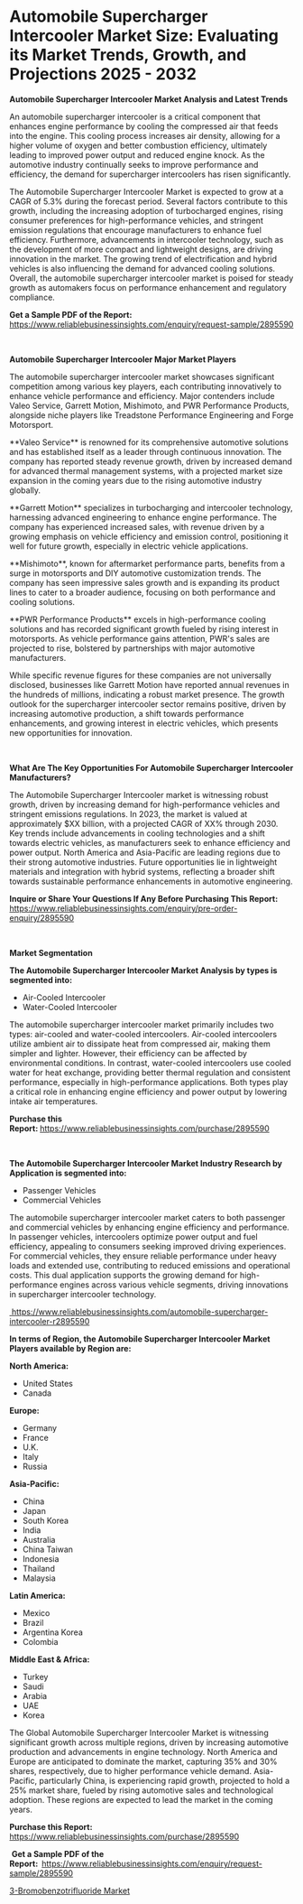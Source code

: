 <p><h1>Automobile Supercharger Intercooler Market Size: Evaluating its Market Trends, Growth, and Projections 2025 - 2032</h1></p><p><strong>Automobile Supercharger Intercooler Market Analysis and Latest Trends</strong></p>
<p><p>An automobile supercharger intercooler is a critical component that enhances engine performance by cooling the compressed air that feeds into the engine. This cooling process increases air density, allowing for a higher volume of oxygen and better combustion efficiency, ultimately leading to improved power output and reduced engine knock. As the automotive industry continually seeks to improve performance and efficiency, the demand for supercharger intercoolers has risen significantly.</p><p>The Automobile Supercharger Intercooler Market is expected to grow at a CAGR of 5.3% during the forecast period. Several factors contribute to this growth, including the increasing adoption of turbocharged engines, rising consumer preferences for high-performance vehicles, and stringent emission regulations that encourage manufacturers to enhance fuel efficiency. Furthermore, advancements in intercooler technology, such as the development of more compact and lightweight designs, are driving innovation in the market. The growing trend of electrification and hybrid vehicles is also influencing the demand for advanced cooling solutions. Overall, the automobile supercharger intercooler market is poised for steady growth as automakers focus on performance enhancement and regulatory compliance.</p></p>
<p><strong>Get a Sample PDF of the Report:&nbsp;</strong> <a href="https://www.reliablebusinessinsights.com/enquiry/request-sample/2895590?utm_campaign=3004&utm_medium=2&utm_source=Github&utm_content=ia&utm_term=15032025&utm_id=automobile-supercharger-intercooler">https://www.reliablebusinessinsights.com/enquiry/request-sample/2895590</a></p>
<p>&nbsp;</p>
<p><strong>Automobile Supercharger Intercooler Major Market Players</strong></p>
<p><p>The automobile supercharger intercooler market showcases significant competition among various key players, each contributing innovatively to enhance vehicle performance and efficiency. Major contenders include Valeo Service, Garrett Motion, Mishimoto, and PWR Performance Products, alongside niche players like Treadstone Performance Engineering and Forge Motorsport.</p><p>**Valeo Service** is renowned for its comprehensive automotive solutions and has established itself as a leader through continuous innovation. The company has reported steady revenue growth, driven by increased demand for advanced thermal management systems, with a projected market size expansion in the coming years due to the rising automotive industry globally.</p><p>**Garrett Motion** specializes in turbocharging and intercooler technology, harnessing advanced engineering to enhance engine performance. The company has experienced increased sales, with revenue driven by a growing emphasis on vehicle efficiency and emission control, positioning it well for future growth, especially in electric vehicle applications.</p><p>**Mishimoto**, known for aftermarket performance parts, benefits from a surge in motorsports and DIY automotive customization trends. The company has seen impressive sales growth and is expanding its product lines to cater to a broader audience, focusing on both performance and cooling solutions.</p><p>**PWR Performance Products** excels in high-performance cooling solutions and has recorded significant growth fueled by rising interest in motorsports. As vehicle performance gains attention, PWR's sales are projected to rise, bolstered by partnerships with major automotive manufacturers.</p><p>While specific revenue figures for these companies are not universally disclosed, businesses like Garrett Motion have reported annual revenues in the hundreds of millions, indicating a robust market presence. The growth outlook for the supercharger intercooler sector remains positive, driven by increasing automotive production, a shift towards performance enhancements, and growing interest in electric vehicles, which presents new opportunities for innovation.</p></p>
<p>&nbsp;</p>
<p><strong>What Are The Key Opportunities For Automobile Supercharger Intercooler Manufacturers?</strong></p>
<p><p>The Automobile Supercharger Intercooler market is witnessing robust growth, driven by increasing demand for high-performance vehicles and stringent emissions regulations. In 2023, the market is valued at approximately $XX billion, with a projected CAGR of XX% through 2030. Key trends include advancements in cooling technologies and a shift towards electric vehicles, as manufacturers seek to enhance efficiency and power output. North America and Asia-Pacific are leading regions due to their strong automotive industries. Future opportunities lie in lightweight materials and integration with hybrid systems, reflecting a broader shift towards sustainable performance enhancements in automotive engineering.</p></p>
<p><strong>Inquire or Share Your Questions If Any Before Purchasing This Report:</strong> <a href="https://www.reliablebusinessinsights.com/enquiry/pre-order-enquiry/2895590?utm_campaign=3004&utm_medium=2&utm_source=Github&utm_content=ia&utm_term=15032025&utm_id=automobile-supercharger-intercooler">https://www.reliablebusinessinsights.com/enquiry/pre-order-enquiry/2895590</a></p>
<p>&nbsp;</p>
<p><strong>Market Segmentation</strong></p>
<p><strong>The Automobile Supercharger Intercooler Market Analysis by types is segmented into:</strong></p>
<p><ul><li>Air-Cooled Intercooler</li><li>Water-Cooled Intercooler</li></ul></p>
<p><p>The automobile supercharger intercooler market primarily includes two types: air-cooled and water-cooled intercoolers. Air-cooled intercoolers utilize ambient air to dissipate heat from compressed air, making them simpler and lighter. However, their efficiency can be affected by environmental conditions. In contrast, water-cooled intercoolers use cooled water for heat exchange, providing better thermal regulation and consistent performance, especially in high-performance applications. Both types play a critical role in enhancing engine efficiency and power output by lowering intake air temperatures.</p></p>
<p><strong>Purchase this Report:&nbsp;</strong><a href="https://www.reliablebusinessinsights.com/purchase/2895590?utm_campaign=3004&utm_medium=2&utm_source=Github&utm_content=ia&utm_term=15032025&utm_id=automobile-supercharger-intercooler">https://www.reliablebusinessinsights.com/purchase/2895590</a></p>
<p>&nbsp;</p>
<p><strong>The Automobile Supercharger Intercooler Market Industry Research by Application is segmented into:</strong></p>
<p><ul><li>Passenger Vehicles</li><li>Commercial Vehicles</li></ul></p>
<p><p>The automobile supercharger intercooler market caters to both passenger and commercial vehicles by enhancing engine efficiency and performance. In passenger vehicles, intercoolers optimize power output and fuel efficiency, appealing to consumers seeking improved driving experiences. For commercial vehicles, they ensure reliable performance under heavy loads and extended use, contributing to reduced emissions and operational costs. This dual application supports the growing demand for high-performance engines across various vehicle segments, driving innovations in supercharger intercooler technology.</p></p>
<p><a href="https://www.reliablebusinessinsights.com/automobile-supercharger-intercooler-r2895590?utm_campaign=3004&utm_medium=2&utm_source=Github&utm_content=ia&utm_term=15032025&utm_id=automobile-supercharger-intercooler">&nbsp;https://www.reliablebusinessinsights.com/automobile-supercharger-intercooler-r2895590</a></p>
<p><strong>In terms of Region, the Automobile Supercharger Intercooler Market Players available by Region are:</strong></p>
<p>
    <p> <strong> North America: </strong>
        <ul>
            <li>United States</li>
            <li>Canada</li>
        </ul>
        </p> 
    <p> <strong> Europe: </strong>
        <ul>
            <li>Germany</li>
            <li>France</li>
            <li>U.K.</li>
            <li>Italy</li>
            <li>Russia</li>
        </ul>
        </p> 
    <p> <strong> Asia-Pacific: </strong>
        <ul>
            <li>China</li>
            <li>Japan</li>
            <li>South Korea</li>
            <li>India</li>
            <li>Australia</li>
            <li>China Taiwan</li>
            <li>Indonesia</li>
            <li>Thailand</li>
            <li>Malaysia</li>
        </ul>
        </p> 
    <p> <strong> Latin America: </strong>
        <ul>
            <li>Mexico</li>
            <li>Brazil</li>
            <li>Argentina Korea</li>
            <li>Colombia</li>
        </ul>
        </p> 
    <p> <strong> Middle East & Africa: </strong>
        <ul>
            <li>Turkey</li>
            <li>Saudi</li>
            <li>Arabia</li>
            <li>UAE</li>
            <li>Korea</li>
        </ul>
    </p>
    </p>
<p><p>The Global Automobile Supercharger Intercooler Market is witnessing significant growth across multiple regions, driven by increasing automotive production and advancements in engine technology. North America and Europe are anticipated to dominate the market, capturing 35% and 30% shares, respectively, due to higher performance vehicle demand. Asia-Pacific, particularly China, is experiencing rapid growth, projected to hold a 25% market share, fueled by rising automotive sales and technological adoption. These regions are expected to lead the market in the coming years.</p></p>
<p><strong>Purchase this Report: </strong><a href="https://www.reliablebusinessinsights.com/purchase/2895590?utm_campaign=3004&utm_medium=2&utm_source=Github&utm_content=ia&utm_term=15032025&utm_id=automobile-supercharger-intercooler">https://www.reliablebusinessinsights.com/purchase/2895590</a></p>
<p>&nbsp;<strong>Get a Sample PDF of the Report:&nbsp;&nbsp;</strong><a href="https://www.reliablebusinessinsights.com/enquiry/request-sample/2895590?utm_campaign=3004&utm_medium=2&utm_source=Github&utm_content=ia&utm_term=15032025&utm_id=automobile-supercharger-intercooler">https://www.reliablebusinessinsights.com/enquiry/request-sample/2895590</a></p>
<p><strong></strong></p>
<p><p><a href="https://github.com/djibenesha/Market-Research-Report-List-1/blob/main/3-bromobenzotrifluoride-market.md?utm_campaign=3004&utm_medium=2&utm_source=Github&utm_content=ia&utm_term=15032025&utm_id=automobile-supercharger-intercooler">3-Bromobenzotrifluoride Market</a></p></p>